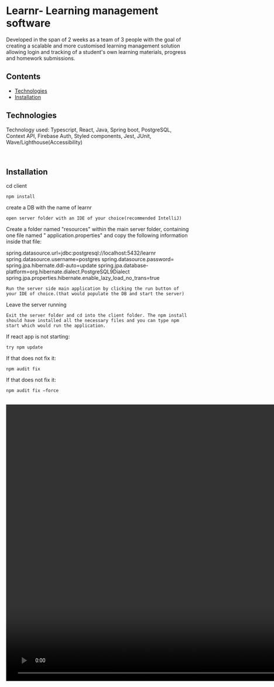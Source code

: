  # Learnr- Learning management software
 
Developed in the span of 2 weeks as a team of 3 people with the goal of creating a scalable and more customised learning management solution allowing login and tracking of a student's own learning materials, progress and homework submissions. 
<br>
## Contents 

* [Technologies](#technologies)
* [Installation](#installation)




## Technologies

Technology used: Typescript, React, Java, Spring boot, PostgreSQL, Context API, Firebase Auth, Styled components, Jest, JUnit, Wave/Lighthouse(Accessibility) 

<br>

## Installation

cd client

```
npm install
```
create a DB with the name of learnr
```
open server folder with an IDE of your choice(recommended IntelliJ)
```
Create a folder named "resources" within the main server folder, containing one file named " application.properties" and copy the following information inside that file:
  
  
spring.datasource.url=jdbc:postgresql://localhost:5432/learnr
spring.datasource.username=postgres
spring.datasource.password=
spring.jpa.hibernate.ddl-auto=update
spring.jpa.database-platform=org.hibernate.dialect.PostgreSQL9Dialect
spring.jpa.properties.hibernate.enable_lazy_load_no_trans=true
```
Run the server side main application by clicking the run button of your IDE of choice.(that would populate the DB and start the server)

```
Leave the server running 

```
Exit the server folder and cd into the client folder. The npm install should have installed all the necessary files and you can type npm start which would run the application. 
```

If react app is not starting:

```
try npm update
```

If that does not fix it:

```
npm audit fix

```

If that does not fix it:

```
npm audit fix —force
```
<br>
<video src="https://user-images.githubusercontent.com/65739239/220149792-aa35b7d4-262c-4122-b120-106623b8b4a4.mov" width="1507">
